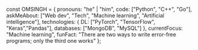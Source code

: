 const OMSINGH = {
    pronouns: "he" | "him",
    code: ["Python", "C++", "Go"],
    askMeAbout: ["Web dev", "Tech", "Machine learning", "Artificial intelligence"],
    technologies: {
      DL: ["PyTorch", "TensorFlow", "Keras","Pandas"],
        databases: ["MongoDB", "MySQL"]
    },
    currentFocus: "Machine learning",
    funFact: "There are two ways to write error-free programs; only the third one works"
};
